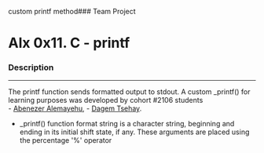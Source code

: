 custom printf method###  Team Project
# Alx 0x11. C - printf

### Description

------------


The printf function sends formatted output to stdout.
A custom _printf() for learning purposes was developed by cohort  #2106 students 
<br/>
    - [Abenezer Alemayehu](https://github.com/cepheus-king),
    -  [Dagem Tsehay](https://github.com/dagemtsehay1).
- _printf() function format string is a character string, beginning and ending in its initial shift state, if any. 
These arguments are placed using the percentage '%' operator
